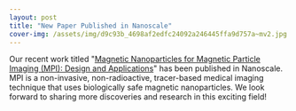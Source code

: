 ```yaml
---
layout: post
title: "New Paper Published in Nanoscale"
cover-img: /assets/img/d9c93b_4698af2edfc24092a246445ffa9d757a~mv2.jpg
---
```

Our recent work titled "[Magnetic Nanoparticles for Magnetic Particle Imaging (MPI): Design and Applications](https://pubs.rsc.org/en/Content/ArticleLanding/2024/NR/D4NR01195C)" has been published in Nanoscale. MPI is a non-invasive, non-radioactive, tracer-based medical imaging technique that uses biologically safe magnetic nanoparticles. We look forward to sharing more discoveries and research in this exciting field!